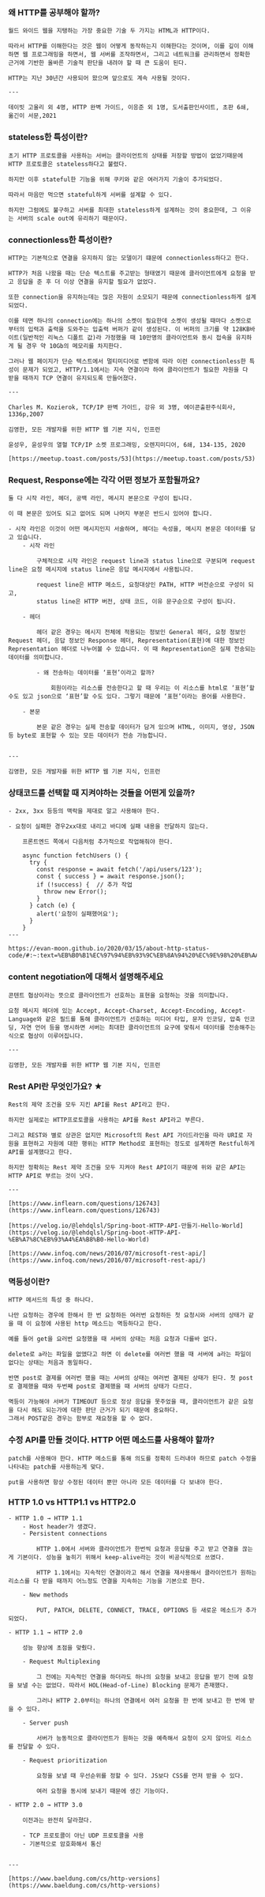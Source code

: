 ### 왜 HTTP를 공부해야 할까?
    
    월드 와이드 웹을 지탱하는 가장 중요한 기술 두 가지는 HTML과 HTTP이다.
    
    따라서 HTTP를 이해한다는 것은 웹이 어떻게 동작하는지 이해한다는 것이며, 이를 깊이 이해하면 웹 프로그래밍을 하면서, 웹 서버를 조작하면서, 그리고 네트워크를 관리하면서 정확한 근거에 기반한 올바른 기술적 판단을 내려야 할 때 큰 도움이 된다.
    
    HTTP는 지난 30년간 사용되어 왔으며 앞으로도 계속 사용될 것이다.
    
    ---
    
    데이빗 고울리 외 4명, HTTP 완벽 가이드, 이응준 외 1명, 도서출판인사이트, 초판 6쇄, 옮긴이 서문,2021
    
### stateless한 특성이란?
    
    초기 HTTP 프로토콜을 사용하는 서버는 클라이언트의 상태를 저장할 방법이 없었기때문에 HTTP 프로토콜은 stateless하다고 불렸다.
    
    하지만 이후 stateful한 기능을 위해 쿠키와 같은 여러가지 기술이 추가되었다.
    
    따라서 마음만 먹으면 stateful하게 서버를 설계할 수 있다.
    
    하지만 그럼에도 불구하고 서버를 최대한 stateless하게 설계하는 것이 중요한데, 그 이유는 서버의 scale out에 유리하기 때문이다.
    
### connectionless한 특성이란?
    
    HTTP는 기본적으로 연결을 유지하지 않는 모델이기 떄문에 connectionless하다고 한다. 
    
    HTTP가 처음 나왔을 때는 단순 텍스트를 주고받는 형태였기 때문에 클라이언트에게 요청을 받고 응답을 준 후 더 이상 연결을 유지할 필요가 없었다.
    
    또한 connection을 유지하는데는 많은 자원이 소모되기 때문에 connectionless하게 설계되었다.
    
    이를 테면 하나의 connection에는 하나의 소켓이 필요한데 소켓이 생성될 때마다 소켓으로부터의 입력과 출력을 도와주는 입출력 버퍼가 같이 생성된다. 이 버퍼의 크기를 약 128KB바이트(일반적인 리눅스 디폴트 값)라 가정했을 때 10만명의 클라이언트와 동시 접속을 유지하게 될 경우 약 10Gb의 메모리를 차지한다.
    
    그러나 웹 페이지가 단순 텍스트에서 멀티미디어로 변함에 따라 이런 connectionless한 특성이 문제가 되었고, HTTP/1.1에서는 지속 연결이라 하여 클라이언트가 필요한 자원을 다 받을 때까지 TCP 연결이 유지되도록 만들어졌다.
    
    ---
    
    Charles M. Kozierok, TCP/IP 완벽 가이드, 강유 외 3명, 에이콘출판주식회사, 1336p,2007
    
    김영한, 모든 개발자를 위한 HTTP 웹 기본 지식, 인프런
    
    윤성우, 윤성우의 열혈 TCP/IP 소켓 프로그래밍, 오렌지미디어, 6쇄, 134-135, 2020
    
    [https://meetup.toast.com/posts/53](https://meetup.toast.com/posts/53)


### Request, Response에는 각각 어떤 정보가 포함될까요?
    
    둘 다 시작 라인, 헤더, 공백 라인, 메시지 본문으로 구성이 됩니다.
    
    이 때 본문은 있어도 되고 없어도 되며 나머지 부분은 반드시 있어야 합니다.
    
    - 시작 라인은 이것이 어떤 메시지인지 서술하며, 헤더는 속성을, 메시지 본문은 데이터를 담고 있습니다.
        - 시작 라인
            
            구체적으로 시작 라인은 request line과 status line으로 구분되며 request line은 요청 메시지에 status line은 응답 메시지에서 사용됩니다.
            
            request line은 HTTP 메소드, 요청대상인 PATH, HTTP 버전순으로 구성이 되고,
            status line은 HTTP 버전, 상태 코드, 이유 문구순으로 구성이 됩니다.
            
        - 헤더
            
            헤더 같은 경우는 메시지 전체에 적용되는 정보인 General 헤더, 요청 정보인Request 헤더, 응답 정보인 Response 헤더, Representation(표현)에 대한 정보인 Representation 헤더로 나누어볼 수 있습니다. 이 때 Representation은 실제 전송되는 데이터를 의미합니다.
            
            - 왜 전송하는 데이터를 ‘표현’이라고 할까?
                
                회원이라는 리소스를 전송한다고 할 때 우리는 이 리소스를 html로 ‘표현’할 수도 있고 json으로 ‘표현’할 수도 있다. 그렇기 때문에 ‘표현’이라는 용어를 사용한다.
                
        - 본문
            
            본문 같은 경우는 실제 전송할 데이터가 담겨 있으며 HTML, 이미지, 영상, JSON 등 byte로 표현할 수 있는 모든 데이터가 전송 가능합니다.
            
    
    ---
    
    김영한, 모든 개발자를 위한 HTTP 웹 기본 지식, 인프런

### 상태코드를 선택할 때 지켜야하는 것들을 어떤게 있을까?
    - 2xx, 3xx 등등의 맥락을 제대로 알고 사용해야 한다.

    - 요청이 실패한 경우2xx대로 내리고 바디에 실패 내용을 전달하지 않는다.
        
        프론트엔드 쪽에서 다음처럼 추가적으로 작업해줘야 한다. 
        
        async function fetchUsers () {
          try {
            const response = await fetch('/api/users/123');
            const { success } = await response.json();
            if (!success) {  // 추가 작업
              throw new Error();
            }
          } catch (e) {
            alert('요청이 실패했어요');
          }
        }
    ---

    https://evan-moon.github.io/2020/03/15/about-http-status-code/#:~:text=%EB%B0%B1%EC%97%94%EB%93%9C%EB%8A%94%20%EC%9E%98%20%EB%AA%A8%EB%A5%B4%EB%8A%94%20%ED%94%84%EB%A1%A0%ED%8A%B8%EC%97%94%EB%93%9C%EC%9D%98%20%EC%8A%AC%ED%94%88%20%EC%82%AC%EC%A0%95
    
### content negotiation에 대해서 설명해주세요 
    
    콘텐트 협상이라는 뜻으로 클라이언트가 선호하는 표현을 요청하는 것을 의미합니다. 
    
    요청 메시지 헤더에 있는 Accept, Accept-Charset, Accept-Encoding, Accept-Language와 같은 필드를 통해 클라이언트가 선호하는 미디어 타입, 문자 인코딩, 압축 인코딩, 자연 언어 등을 명시하면 서버는 최대한 클라이언트의 요구에 맞춰서 데이터를 전송해주는 식으로 협상이 이루어집니다. 
    
    ---
    
    김영한, 모든 개발자를 위한 HTTP 웹 기본 지식, 인프런

### Rest API란 무엇인가요? ★
    
    Rest의 제약 조건을 모두 지킨 API를 Rest API라고 한다.
    
    하지만 실제로는 HTTP프로토콜을 사용하는 API를 Rest API라고 부른다.
    
    그리고 REST와 별로 상관은 없지만 Microsoft의 Rest API 가이드라인을 따라 URI로 자원을 표현하고 자원에 대한 행위는 HTTP Method로 표현하는 정도로 설계하면 Restful하게 API를 설계했다고 한다.
    
    하지만 정확히는 Rest 제약 조건을 모두 지켜야 Rest API이기 때문에 위와 같은 API는 HTTP API로 부르는 것이 낫다.
    
    ---
    
    [https://www.inflearn.com/questions/126743](https://www.inflearn.com/questions/126743)
    
    [https://velog.io/@lehdqlsl/Spring-boot-HTTP-API-만들기-Hello-World](https://velog.io/@lehdqlsl/Spring-boot-HTTP-API-%EB%A7%8C%EB%93%A4%EA%B8%B0-Hello-World)
    
    [https://www.infoq.com/news/2016/07/microsoft-rest-api/](https://www.infoq.com/news/2016/07/microsoft-rest-api/)

### 멱등성이란?
    
    HTTP 메서드의 특성 중 하나다. 
    
    나만 요청하는 경우에 한해서 한 번 요청하든 여러번 요청하든 첫 요청시와 서버의 상태가 같을 때 이 요청에 사용된 http 메소드는 멱등하다고 한다.
    
    예를 들어 get을 요러번 요청했을 때 서버의 상태는 처음 요청과 다를바 없다.
    
    delete로 a라는 파일을 없앴다고 하면 이 delete를 여러번 했을 때 서버에 a라는 파일이 없다는 상태는 처음과 동일하다.
    
    반면 post로 결제를 여러번 했을 때는 서버의 상태는 여러번 결제된 상태가 된다. 첫 post로 결제했을 때와 두번째 post로 결제했을 때 서버의 상태가 다르다. 
    
    멱등이 가능해야 서버가 TIMEOUT 등으로 정상 응답을 못주었을 때, 클라이언트가 같은 요청을 다시 해도 되는가에 대한 판단 근거가 되기 때문에 중요하다. 
    그래서 POST같은 경우는 함부로 재요청을 할 수 없다.

### 수정 API를 만들 것이다. HTTP 어떤 메소드를 사용해야 할까?
    
    patch를 사용해야 한다. HTTP 메소드를 통해 의도를 정확히 드러내야 하므로 patch 수정을 나타내는 patch를 사용하는게 맞다.
    
    put을 사용하면 항상 수정된 데이터 뿐만 아니라 모든 데이터를 다 보내야 한다.

### HTTP 1.0 vs HTTP1.1 vs HTTP2.0
    - HTTP 1.0 → HTTP 1.1
        - Host header가 생겼다.
        - Persistent connections
            
            HTTP 1.0에서 서버와 클라이언트가 한번씩 요청과 응답을 주고 받고 연결을 끊는게 기본이다. 성능을 높히기 위해서 keep-alive라는 것이 비공식적으로 쓰였다.
            
            HTTP 1.1에서는 지속적인 연결이라고 해서 연결을 재사용해서 클라이언트가 원하는 리소스를 다 받을 때까지 어느정도 연결을 지속하는 기능을 기본으로 한다.
            
        - New methods
            
            PUT, PATCH, DELETE, CONNECT, TRACE, OPTIONS 등 새로운 메소드가 추가되었다.
            
    - HTTP 1.1 → HTTP 2.0
        
        성능 향상에 초점을 맞췄다.
        
        - Request Multiplexing
            
            그 전에는 지속적인 연결을 하더라도 하나의 요청을 보내고 응답을 받기 전에 요청을 보낼 수는 없었다. 따라서 HOL(Head-of-Line) Blocking 문제가 존재했다.
            
            그러나 HTTP 2.0부터는 하나의 연결에서 여러 요청을 한 번에 보내고 한 번에 받을 수 있다.
            
        - Server push
            
            서버가 능동적으로 클라이언트가 원하는 것을 예측해서 요청이 오지 않아도 리소스를 전달할 수 있다.
            
        - Request prioritization
            
            요청을 보낼 때 우선순위를 정할 수 있다. JS보다 CSS를 먼저 받을 수 있다.
            
            여러 요청을 동시에 보내기 때문에 생긴 기능이다.
            
    - HTTP 2.0 → HTTP 3.0
        
        이전과는 완전히 달라졌다.
        
        - TCP 프로토콜이 아닌 UDP 프로토콜을 사용
        - 기본적으로 암호화해서 통신
        
    
    ---
    
    [https://www.baeldung.com/cs/http-versions](https://www.baeldung.com/cs/http-versions)